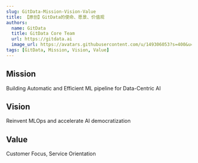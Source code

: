 ```yaml
---
slug: GitData-Mission-Vision-Value
title: 【原创】GitData的使命、愿景、价值观
authors:
  name: GitData
  title: GitData Core Team
  url: https://gitdata.ai
  image_url: https://avatars.githubusercontent.com/u/149306053?s=400&u=c81a139752137fbf46607116600a4777dbf0353e&v=4
tags: [GitData, Mission, Vision, Value]
---
```


## Mission
Building Automatic and Efficient ML pipeline for Data-Centric AI

## Vision
Reinvent MLOps and accelerate AI democratization

## Value
Customer Focus, Service Orientation